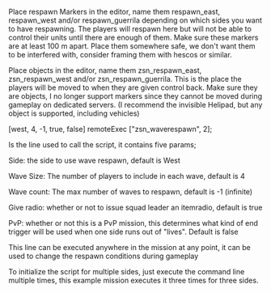 Place respawn Markers in the editor, name them respawn_east, respawn_west and/or respawn_guerrila depending on which sides you want to have respawning.
The players will respawn here but will not be able to control their units until there are enough of them. Make sure these markers are at least 100 m apart.
Place them somewhere safe, we don't want them to be interfered with, consider framing them with hescos or similar.

Place objects in the editor, name them zsn_respawn_east, zsn_respawn_west and/or zsn_respawn_guerrila.
This is the place the players will be moved to when they are given control back. Make sure they are objects,
I no longer support markers since they cannot be moved during gameplay on dedicated servers. (I recommend the invisible Helipad, but any object is supported, including vehicles)

[west, 4, -1, true, false] remoteExec ["zsn_waverespawn", 2];

Is the line used to call the script, it contains five params;

Side: the side to use wave respawn, default is West

Wave Size: The number of players to include in each wave, default is 4

Wave count: The max number of waves to respawn, default is -1 (infinite)

Give radio: whether or not to issue squad leader an itemradio, default is true

PvP: whether or not this is a PvP mission, this determines what kind of end trigger will be used when one side runs out of "lives". Default is false

This line can be executed anywhere in the mission at any point, it can be used to change the respawn conditions during gameplay

To initialize the script for multiple sides, just execute the command line multiple times, this example mission executes it three times for three sides.
